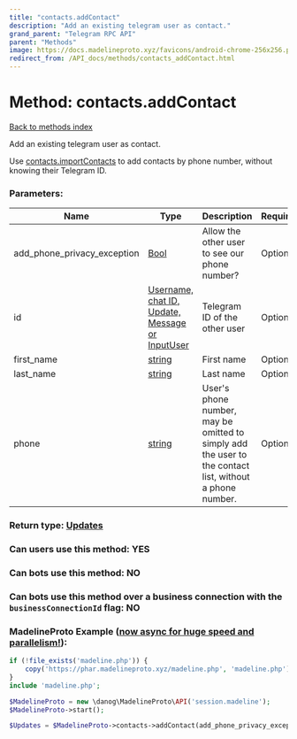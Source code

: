 ```yaml
---
title: "contacts.addContact"
description: "Add an existing telegram user as contact."
grand_parent: "Telegram RPC API"
parent: "Methods"
image: https://docs.madelineproto.xyz/favicons/android-chrome-256x256.png
redirect_from: /API_docs/methods/contacts_addContact.html
---
```

# Method: contacts.addContact
[Back to methods index](index.html)



Add an existing telegram user as contact.

Use [contacts.importContacts](../methods/contacts.importContacts.html) to add contacts by phone number, without knowing their Telegram ID.

### Parameters:

| Name     |    Type       | Description | Required |
|----------|---------------|-------------|----------|
|add\_phone\_privacy\_exception|[Bool](/API_docs/types/Bool.html) | Allow the other user to see our phone number? | Optional|
|id|[Username, chat ID, Update, Message or InputUser](/API_docs/types/InputUser.html) | Telegram ID of the other user | Optional|
|first\_name|[string](/API_docs/types/string.html) | First name | Optional|
|last\_name|[string](/API_docs/types/string.html) | Last name | Optional|
|phone|[string](/API_docs/types/string.html) | User's phone number, may be omitted to simply add the user to the contact list, without a phone number. | Optional|


### Return type: [Updates](/API_docs/types/Updates.html)

### Can users use this method: **YES**


### Can bots use this method: **NO**


### Can bots use this method over a business connection with the `businessConnectionId` flag: **NO**


### MadelineProto Example ([now async for huge speed and parallelism!](https://docs.madelineproto.xyz/docs/ASYNC.html)):


```php
if (!file_exists('madeline.php')) {
    copy('https://phar.madelineproto.xyz/madeline.php', 'madeline.php');
}
include 'madeline.php';

$MadelineProto = new \danog\MadelineProto\API('session.madeline');
$MadelineProto->start();

$Updates = $MadelineProto->contacts->addContact(add_phone_privacy_exception: $Bool, id: $InputUser, first_name: 'string', last_name: 'string', phone: 'string', );
```

